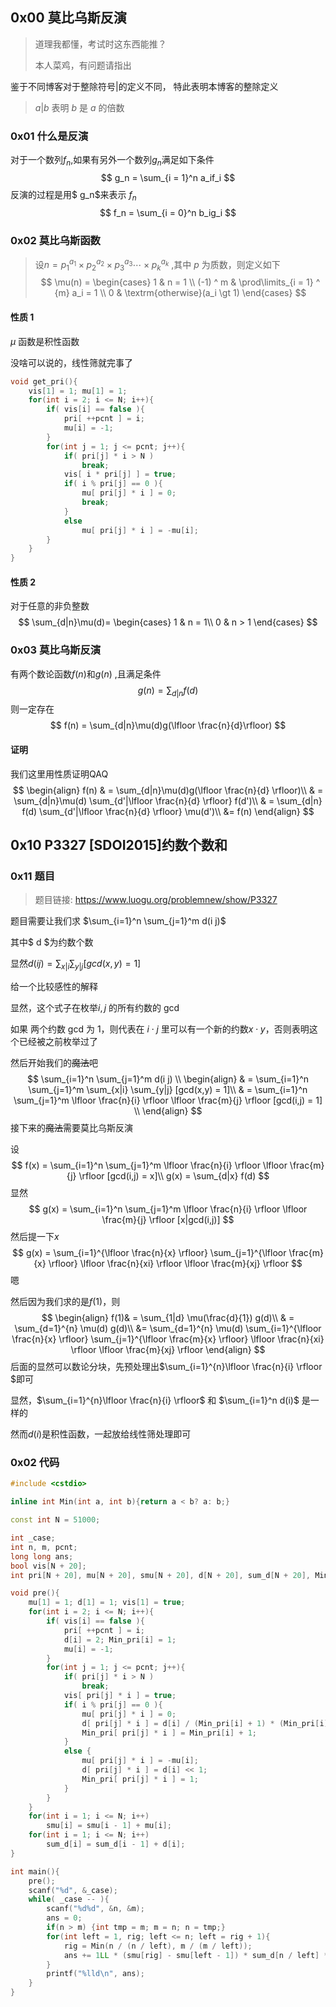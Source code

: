 ## 0x00 莫比乌斯反演

> 道理我都懂，考试时这东西能推？
>
> 本人菜鸡，有问题请指出

鉴于不同博客对于整除符号$|$的定义不同， 特此表明本博客的整除定义

> $a | b$ 表明 $b$ 是 $a$ 的倍数

### 0x01 什么是反演

对于一个数列${f_n}​$,如果有另外一个数列${g_n}​$满足如下条件
$$
g_n = \sum_{i = 1}^n a_if_i
$$
反演的过程是用$ g_n$来表示 $f_n$
$$
f_n = \sum_{i = 0}^n b_ig_i
$$

 ### 0x02 莫比乌斯函数

> 设$n = p_1^{a_1} \times p_2^{a_2} \times p_3^{a_3} \cdots \times p_k^{a_k}$ ,其中 $p$ 为质数，则定义如下
> $$
> \mu(n) = 
> \begin{cases} 1 & n = 1 \\ 
> (-1) ^ m & \prod\limits_{i = 1} ^ {m} a_i = 1 \\
> 0 & \textrm{otherwise}(a_i \gt 1) 
> \end{cases}
> $$

#### 性质 1

$\mu​$ 函数是积性函数

没啥可以说的，线性筛就完事了

```cpp
void get_pri(){
    vis[1] = 1; mu[1] = 1;
    for(int i = 2; i <= N; i++){
        if( vis[i] == false ){
            pri[ ++pcnt ] = i;
            mu[i] = -1;
        }
        for(int j = 1; j <= pcnt; j++){
            if( pri[j] * i > N ) 
                break;
            vis[ i * pri[j] ] = true;
            if( i % pri[j] == 0 ){
                mu[ pri[j] * i ] = 0;
                break;
            }
            else 
                mu[ pri[j] * i ] = -mu[i];	
        }
    }
}
```

#### 性质 2

对于任意的非负整数
$$
\sum_{d|n}\mu(d)=
\begin{cases}
1 & n = 1\\
0 & n > 1
\end{cases}
$$

### 0x03 莫比乌斯反演

有两个数论函数$f(n)​$和$g(n)​$ ,且满足条件
$$
g(n) = \sum_{d|n}f(d)
$$
则一定存在
$$
f(n) = \sum_{d|n}\mu(d)g(\lfloor \frac{n}{d}\rfloor)
$$

#### 证明

我们这里用性质证明QAQ
$$
\begin{align}
f(n) & = \sum_{d|n}\mu(d)g(\lfloor \frac{n}{d} \rfloor)\\
	& = \sum_{d|n}\mu(d) \sum_{d'|\lfloor \frac{n}{d} \rfloor} f(d')\\
	& = \sum_{d|n} f(d) \sum_{d'|\lfloor \frac{n}{d} \rfloor} \mu(d')\\
	&= f(n)
\end{align}
$$

## 0x10 P3327 [SDOI2015]约数个数和

### 0x11 题目

> 题目链接: <https://www.luogu.org/problemnew/show/P3327>

题目需要让我们求 $\sum_{i=1}^n \sum_{j=1}^m d(i j)​$

其中$ d ​$为约数个数

显然$d(ij) = \sum_{x|i} \sum_{y|j} [gcd(x,y) = 1]​$

给一个比较感性的解释

显然，这个式子在枚举$i,j​$ 的所有约数的 gcd 

如果 两个约数 gcd 为 1，则代表在 $i \cdot j$ 里可以有一个新的约数$x \cdot y$，否则表明这个已经被之前枚举过了

然后开始我们的~~魔法~~吧
$$
\sum_{i=1}^n \sum_{j=1}^m d(i j) \\
\begin{align}
& = \sum_{i=1}^n \sum_{j=1}^m  \sum_{x|i} \sum_{y|j} [gcd(x,y) = 1]\\
& = \sum_{i=1}^n \sum_{j=1}^m \lfloor \frac{n}{i} \rfloor \lfloor \frac{m}{j} \rfloor [gcd(i,j) = 1] \\
\end{align}
$$
接下来的~~魔法~~需要莫比乌斯反演

设
$$
f(x) = \sum_{i=1}^n \sum_{j=1}^m \lfloor \frac{n}{i} \rfloor \lfloor \frac{m}{j} \rfloor [gcd(i,j) = x]\\
g(x) = \sum_{d|x} f(d)
$$
显然
$$
g(x) = \sum_{i=1}^n \sum_{j=1}^m \lfloor \frac{n}{i} \rfloor \lfloor \frac{m}{j} \rfloor [x|gcd(i,j)]
$$
然后提一下$x​$
$$
g(x) = \sum_{i=1}^{\lfloor \frac{n}{x} \rfloor} \sum_{j=1}^{\lfloor \frac{m}{x} \rfloor} \lfloor \frac{n}{xi} \rfloor \lfloor \frac{m}{xj} \rfloor
$$
嗯

然后因为我们求的是$f(1)​$，则
$$
\begin{align}
f(1)& = \sum_{1|d} \mu(\frac{d}{1}) g(d)\\
& = \sum_{d=1}^{n} \mu(d) g(d)\\
&= \sum_{d=1}^{n} \mu(d) \sum_{i=1}^{\lfloor \frac{n}{x} \rfloor} \sum_{j=1}^{\lfloor \frac{m}{x} \rfloor} \lfloor \frac{n}{xi} \rfloor \lfloor \frac{m}{xj} \rfloor
\end{align}
$$
后面的显然可以数论分块，先预处理出$\sum_{i=1}^{n}\lfloor \frac{n}{i} \rfloor​$即可

显然，$\sum_{i=1}^{n}\lfloor \frac{n}{i} \rfloor​$ 和 $\sum_{i=1}^n d(i)​$ 是一样的

然而$d(i)$是积性函数，一起放给线性筛处理即可

### 0x02 代码

```cpp
#include <cstdio>

inline int Min(int a, int b){return a < b? a: b;}

const int N = 51000;

int _case;
int n, m, pcnt;
long long ans;
bool vis[N + 20];
int pri[N + 20], mu[N + 20], smu[N + 20], d[N + 20], sum_d[N + 20], Min_pri[N + 20];

void pre(){
    mu[1] = 1; d[1] = 1; vis[1] = true;
    for(int i = 2; i <= N; i++){
        if( vis[i] == false ){
            pri[ ++pcnt ] = i;
            d[i] = 2; Min_pri[i] = 1;
            mu[i] = -1;
        }
        for(int j = 1; j <= pcnt; j++){
            if( pri[j] * i > N )
                break;
            vis[ pri[j] * i ] = true;
            if( i % pri[j] == 0 ){
                mu[ pri[j] * i ] = 0;	
                d[ pri[j] * i ] = d[i] / (Min_pri[i] + 1) * (Min_pri[i] + 2);
                Min_pri[ pri[j] * i ] = Min_pri[i] + 1;
            }
            else {
                mu[ pri[j] * i ] = -mu[i];
                d[ pri[j] * i ] = d[i] << 1;
                Min_pri[ pri[j] * i ] = 1;
            }
        }
    }
    for(int i = 1; i <= N; i++)
        smu[i] = smu[i - 1] + mu[i];
    for(int i = 1; i <= N; i++)
        sum_d[i] = sum_d[i - 1] + d[i];
}

int main(){
    pre();
    scanf("%d", &_case);
    while( _case -- ){
        scanf("%d%d", &n, &m);
        ans = 0;
        if(n > m) {int tmp = m; m = n; n = tmp;}
        for(int left = 1, rig; left <= n; left = rig + 1){
            rig = Min(n / (n / left), m / (m / left));	
            ans += 1LL * (smu[rig] - smu[left - 1]) * sum_d[n / left] * sum_d[m / left];
        }
        printf("%lld\n", ans);
    }
}
```

